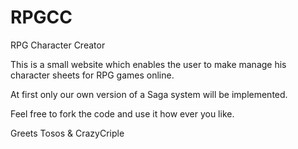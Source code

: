 RPGCC
=====

RPG Character Creator


This is a small website which enables the user to make manage his character sheets for RPG games online.

At first only our own version of a Saga system will be implemented.

Feel free to fork the code and use it how ever you like.


Greets Tosos & CrazyCriple
